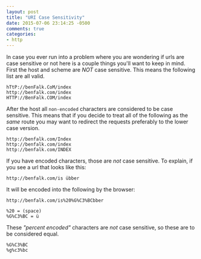 ```yaml
---
layout: post
title: "URI Case Sensitivity"
date: 2015-07-06 23:14:25 -0500
comments: true
categories: 
- http
---
```

In case you ever run into a problem where you are wondering if urls are case
sensitive or not here is a couple things you'll want to keep in mind.  First the
host and scheme are *NOT* case sensitive.  This means the following list are all
valid.

```
hTtP://benFalk.CoM/index
http://benfalk.com/index
HTTP://BenFalk.COM/index
```

After the host all `non-encoded` characters are considered to be case
sensitive.  This means that if you decide to treat all of the following as the
_same_ route you may want to redirect the requests preferably to the lower case
version.

```
http://benfalk.com/Index
http://benfalk.com/index
http://benfalk.com/INDEX
```

If you have encoded characters, those are *not* case sensitive.  To
explain, if you see a url that looks like this:

```
http://benfalk.com/is übber
```

It will be encoded into the following by the browser:

```
http://benfalk.com/is%20%G%C3%BCbber

%20 = (space)
%G%C3%BC = ü
```

These _"percent encoded"_ characters are *not* case sensitive, so these are
to be considered equal.

```
%G%C3%BC
%g%c3%bc
```
